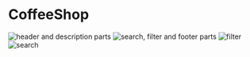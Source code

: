 # CoffeeShop
![header and description parts](https://github.com/kamawui/CoffeeShop/assets/92736102/279e1d7c-0214-44d9-980c-3d3b542196cc)
![search, filter and footer parts](https://github.com/kamawui/CoffeeShop/assets/92736102/a6d9d795-cd59-40dc-96a1-af95d42de0a1)
![filter](https://github.com/kamawui/CoffeeShop/assets/92736102/dabb1de3-6875-4c4d-9f58-9cfa47e9d0f7)
![search](https://github.com/kamawui/CoffeeShop/assets/92736102/197fa4cc-b874-4877-9e67-12610da5a67e)
